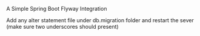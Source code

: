 A Simple Spring Boot Flyway Integration

Add any alter statement file under db.migration folder and restart the sever (make sure two underscores should present)

